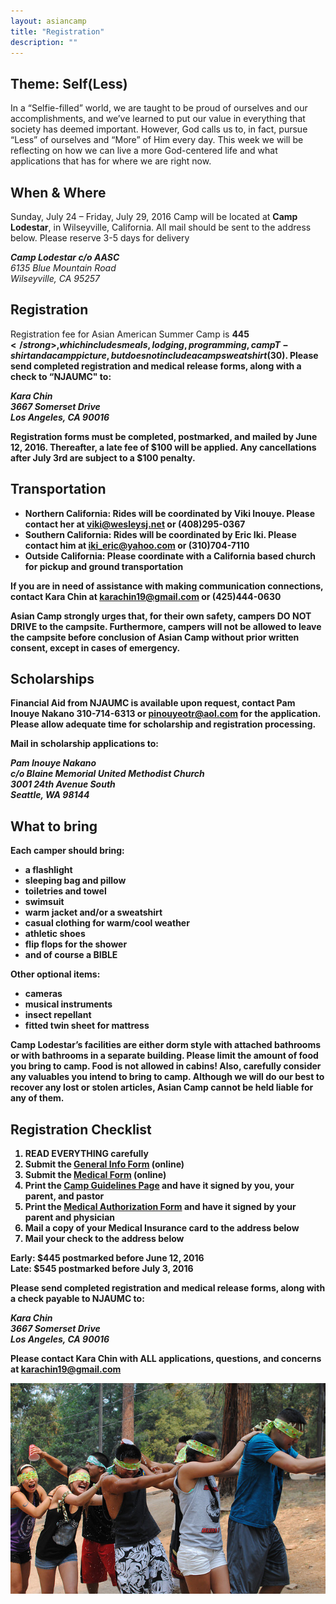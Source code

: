 ```yaml
---
layout: asiancamp
title: "Registration"
description: ""
---
```


## Theme: Self(Less)

In a “Selfie-filled” world, we are taught to be proud of ourselves and our accomplishments, and we’ve learned to put our value in everything that society has deemed important. However, God calls us to, in fact, pursue “Less” of ourselves and “More” of Him every day.  This week we will be reflecting on how we can live a more God-centered life and what applications that has for where we are right now.

## When & Where
Sunday, July 24 – Friday, July 29, 2016
Camp will be located at <strong>Camp Lodestar</strong>, in Wilseyville, California. All mail should be sent to the address below. Please reserve 3-5 days for delivery

<address>
  <strong>Camp Lodestar c/o AASC</strong><br>
  6135 Blue Mountain Road<br>
  Wilseyville, CA 95257<br>
</address>

## Registration

Registration fee for Asian American Summer Camp is
<strong>$445</strong>, which includes meals, lodging, programming, camp T-shirt and a camp picture, but does not include a camp sweatshirt ($30). Please send completed registration and medical release forms, along with a check to “<strong>NJAUMC</strong>" to:

<address>
  <strong>Kara Chin</strong><br>
  3667 Somerset Drive<br>
  Los Angeles, CA 90016<br>
</address>

Registration forms must be completed, postmarked, and mailed by <strong>June 12, 2016</strong>. Thereafter, <strong>a late fee of $100</strong> will be applied. Any cancellations after July 3rd are subject to a $100 penalty.

## Transportation

* <strong>Northern California</strong>: Rides will be coordinated by Viki Inouye. Please contact her at viki@wesleysj.net or (408)295-0367
* <strong>Southern California</strong>: Rides will be coordinated by Eric Iki. Please contact him at iki_eric@yahoo.com or (310)704-7110
* <strong>Outside California</strong>: Please coordinate with a California based church for pickup and ground transportation

If you are in need of assistance with making communication connections, contact Kara Chin at karachin19@gmail.com or (425)444-0630

Asian Camp strongly urges that, for their own safety, campers DO NOT DRIVE to the campsite. Furthermore, campers will not be allowed to leave the campsite before conclusion of Asian Camp without prior written consent, except in cases of emergency. 

## Scholarships

Financial Aid from NJAUMC is available upon request, contact Pam Inouye Nakano 310-714-6313 or pinouyeotr@aol.com for the application. Please allow adequate time for scholarship and registration processing. 

Mail in scholarship applications to: 

<address>
  <strong>Pam Inouye Nakano</strong><br>
  c/o Blaine Memorial United Methodist Church<br>
  3001 24th Avenue South <br>
  Seattle, WA 98144<br>
</address>

## What to bring
Each camper should bring:

* a flashlight
* sleeping bag and pillow
* toiletries and towel
* swimsuit
* warm jacket and/or a sweatshirt
* casual clothing for warm/cool weather
* athletic shoes
* flip flops for the shower
* and of course a BIBLE

Other optional items:

* cameras
* musical instruments
* insect repellant
* fitted twin sheet for mattress

Camp Lodestar’s facilities are either dorm style with attached bathrooms or with bathrooms in a separate building. Please limit the amount of food you bring to camp. Food is not allowed in cabins! Also, carefully consider any valuables you intend to bring to camp. Although we will do our best to recover any lost or stolen articles, Asian Camp cannot be held liable for any of them.

## Registration Checklist

1. READ EVERYTHING carefully
2. Submit the <a href="https://goo.gl/Ojb332" target="_blank">General Info Form</a> (online)
3. Submit the <a href="https://goo.gl/W5M55d" target="_blank">Medical Form</a> (online)
4. Print the <a href="/assets/docs/ACCampGuidelines2016.pdf" target="_blank">Camp Guidelines Page</a> and have it signed by you, your parent, and pastor
5.  Print the <a href="/assets/docs/ACMedicalAuthorizationForm2016.pdf" target="_blank">Medical Authorization Form</a> and have it signed by your parent and physician
6. Mail a copy of your Medical Insurance card to the address below
7.  Mail your check to the address below 

Early:  $445 postmarked before June 12, 2016<br>
Late: $545 postmarked before July 3, 2016

Please send completed registration and medical release forms, along with a check payable to <strong>NJAUMC</strong> to:

<address>
  <strong>Kara Chin</strong><br>
  3667 Somerset Drive<br>
  Los Angeles, CA 90016<br>
</address>

Please contact Kara Chin with ALL applications, questions, and concerns at karachin19@gmail.com

<img class="img-rounded" src="/assets/img/asiancamp/Registration.jpg">
